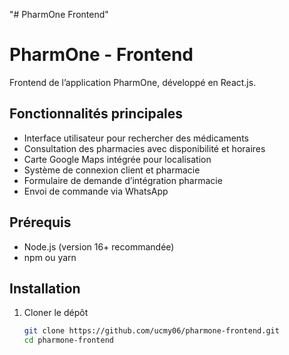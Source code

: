 "# PharmOne Frontend" 

# PharmOne - Frontend

Frontend de l’application PharmOne, développé en React.js.

## Fonctionnalités principales

- Interface utilisateur pour rechercher des médicaments
- Consultation des pharmacies avec disponibilité et horaires
- Carte Google Maps intégrée pour localisation
- Système de connexion client et pharmacie
- Formulaire de demande d’intégration pharmacie
- Envoi de commande via WhatsApp

## Prérequis

- Node.js (version 16+ recommandée)
- npm ou yarn

## Installation

1. Cloner le dépôt
   ```bash
   git clone https://github.com/ucmy06/pharmone-frontend.git
   cd pharmone-frontend
